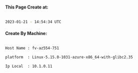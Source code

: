 
   
#### This Page Create at:

```bash

2023-01-21 - 14:54:34 UTC

```

#### Create By Machine:

```bash

Host Name : fv-az554-751

platform  : Linux-5.15.0-1031-azure-x86_64-with-glibc2.35

Ip Local  : 10.1.0.11

```

